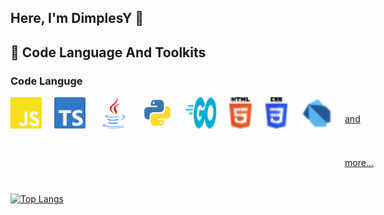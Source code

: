 ## Here, I'm DimplesY 👋

## 🚀 Code Language And Toolkits

### Code Languge

<p style="display:flex; gap: 20px; line-height:70px">
  <img src="./assets/js.svg" width="50" height="50" />
  <img src="./assets/ts.svg" width="50" height="50" />
  <img src="./assets/java.svg" width="50" height="50" />
  <img src="./assets/python.svg" width="50" height="50" />
  <img src="./assets/go.svg" width="50" height="50" />
  <img src="./assets/html-5.svg" width="50" height="50" />
  <img src="./assets/css-3.svg" width="50" height="50" />
  <img src="./assets/dart.svg" width="50" height="50" />
  <a href="https://dimples.top/">and more... </a>
</p>

[![Top Langs](https://github-readme-stats.vercel.app/api/top-langs/?username=DimplesY&layout=compact)](https://github.com/DimplesY)





